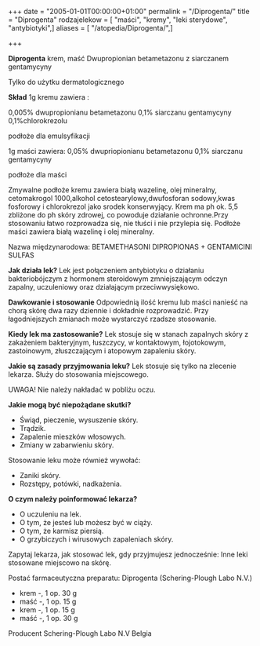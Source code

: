 +++
date = "2005-01-01T00:00:00+01:00"
permalink = "/Diprogenta/"
title = "Diprogenta"
rodzajelekow = [ "maści", "kremy", "leki sterydowe", "antybiotyki",]
aliases = [ "/atopedia/Diprogenta/",]

+++

**Diprogenta** krem, maść Dwupropionian betametazonu z siarczanem gentamycyny

Tylko do użytku dermatologicznego

**Skład** 1g kremu zawiera :

0,005% dwupropionianu betametazonu 0,1% siarczanu gentamycyny 0,1%chlorokrezolu

podłoże dla emulsyfikacji

1g maści zawiera: 0,05% dwupriopionianu betametazonu 0,1% siarczanu gentamycyny

podłoże dla maści

Zmywalne podłoże kremu zawiera białą wazelinę, olej mineralny, cetomakrogol 1000,alkohol cetostearylowy,dwufosforan sodowy,kwas fosforowy i chlorokrezol jako srodek konserwyjący. Krem ma ph ok. 5,5 zbliżone do ph skóry zdrowej, co powoduje działanie ochronne.Przy stosowaniu łatwo rozprowadza się, nie tłuści i nie przylepia się. Podłoże maści zawiera białą wazelinę i olej mineralny.

Nazwa międzynarodowa: BETAMETHASONI DIPROPIONAS + GENTAMICINI SULFAS

**Jak działa lek?** Lek jest połączeniem antybiotyku o działaniu bakteriobójczym z hormonem steroidowym zmniejszającym odczyn zapalny, uczuleniowy oraz działającym przeciwwysiękowo.

**Dawkowanie i stosowanie** Odpowiednią ilość kremu lub maści nanieść na chorą skórę dwa razy dziennie i dokładnie rozprowadzić. Przy łagodniejszych zmianach może wystarczyć rzadsze stosowanie.

**Kiedy lek ma zastosowanie?** Lek stosuje się w stanach zapalnych skóry z zakażeniem bakteryjnym, łuszczycy, w kontaktowym, łojotokowym, zastoinowym, złuszczającym i atopowym zapaleniu skóry.

**Jakie są zasady przyjmowania leku?** Lek stosuje się tylko na zlecenie lekarza. Służy do stosowania miejscowego.

UWAGA! Nie należy nakładać w pobliżu oczu.

**Jakie mogą być niepożądane skutki?**

-   Świąd, pieczenie, wysuszenie skóry.
-   Trądzik.
-   Zapalenie mieszków włosowych.
-   Zmiany w zabarwieniu skóry.

Stosowanie leku może również wywołać:

-   Zaniki skóry.
-   Rozstępy, potówki, nadkażenia.

**O czym należy poinformować lekarza?**

-   O uczuleniu na lek.
-   O tym, że jesteś lub możesz być w ciąży.
-   O tym, że karmisz piersią.
-   O grzybiczych i wirusowych zapaleniach skóry.

Zapytaj lekarza, jak stosować lek, gdy przyjmujesz jednocześnie: Inne leki stosowane miejscowo na skórę.

Postać farmaceutyczna preparatu: Diprogenta (Schering-Plough Labo N.V.)

-   krem -, 1 op. 30 g
-   maść -, 1 op. 15 g
-   krem -, 1 op. 15 g
-   maść -, 1 op. 30 g

Producent Schering-Plough Labo N.V Belgia
